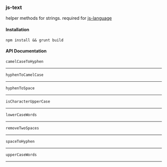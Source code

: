 ### js-text
helper methods for strings. required for [js-language](https://github.com/matthewstokeley/js-language)

#### Installation

`npm install && grunt build`

#### API Documentation

`camelCaseToHyphen`

---

`hyphenToCamelCase`

---

`hyphenToSpace`

---

`isCharacterUpperCase`

---

`lowerCaseWords`

---

`removeTwoSpaces`

---

`spaceToHyphen`

---

`upperCaseWords`

---


